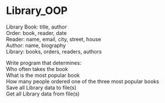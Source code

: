 # Library_OOP
Library      Book: title, author     
Order: book, reader, date     
Reader: name, email, city, street, house     
Author: name, biography     
Library: books, orders, readers, authors  

Write program that determines:      
Who often takes the book     
What is the most popular book     
How many people ordered one of the three most popular books     
Save all Library data to file(s)     
Get all Library data from file(s)

